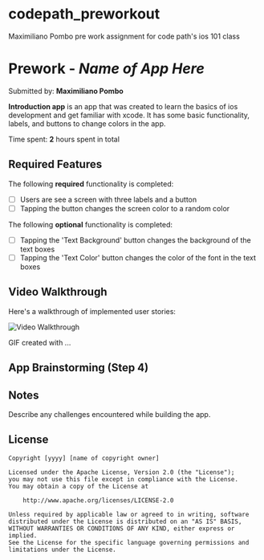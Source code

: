 # codepath_preworkout
Maximiliano Pombo pre work assignment for code path's ios 101 class
# Prework - *Name of App Here*

Submitted by: **Maximiliano Pombo**

**Introduction app** is an app that was created to learn the basics of ios development and get familiar with xcode. It has some basic functionality, labels, and buttons to change colors in the app.

Time spent: **2** hours spent in total

## Required Features

The following **required** functionality is completed:

- [ ] Users are see a screen with three labels and a button
- [ ] Tapping the button changes the screen color to a random color

The following **optional** functionality is completed:

- [ ] Tapping the 'Text Background' button changes the background of the text boxes
- [ ] Tapping the 'Text Color' button changes the color of the font in the text boxes
 
## Video Walkthrough

Here's a walkthrough of implemented user stories:

<img src='[http://i.imgur.com/link/to/your/gif/file.gif](https://media.giphy.com/media/v1.Y2lkPTc5MGI3NjExd3MzY215cDZlNWhrMGttcGVhYW43aWV6OWFraHZ3eW9pazJvc25wZyZlcD12MV9pbnRlcm5hbF9naWZfYnlfaWQmY3Q9Zw/TqpjKDNioGfXBD5SLa/giphy.gif)' title='Video Walkthrough' width='' alt='Video Walkthrough' />

<!-- Replace this with whatever GIF tool you used! -->
GIF created with ...  
<!-- Recommended tools:
[Kap](https://getkap.co/) for macOS
[ScreenToGif](https://www.screentogif.com/) for Windows
[peek](https://github.com/phw/peek) for Linux. -->

## App Brainstorming (Step 4)

## Notes

Describe any challenges encountered while building the app.

## License

    Copyright [yyyy] [name of copyright owner]

    Licensed under the Apache License, Version 2.0 (the "License");
    you may not use this file except in compliance with the License.
    You may obtain a copy of the License at

        http://www.apache.org/licenses/LICENSE-2.0

    Unless required by applicable law or agreed to in writing, software
    distributed under the License is distributed on an "AS IS" BASIS,
    WITHOUT WARRANTIES OR CONDITIONS OF ANY KIND, either express or implied.
    See the License for the specific language governing permissions and
    limitations under the License.
